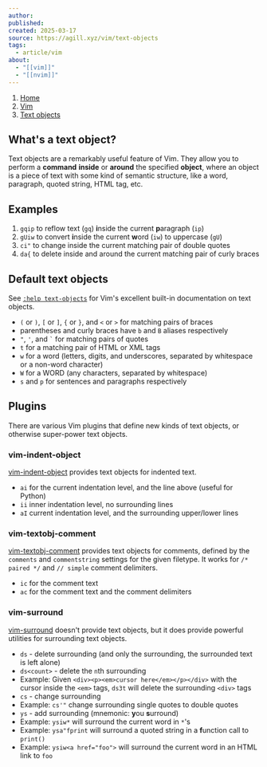```yaml
---
author: 
published: 
created: 2025-03-17
source: https://agill.xyz/vim/text-objects
tags:
  - article/vim
about:
  - "[[vim]]"
  - "[[nvim]]"
---
```

1. [Home](https://agill.xyz/)
2. [Vim](https://agill.xyz/vim)
3. [Text objects](https://agill.xyz/vim/text-objects)

## What's a text object?

Text objects are a remarkably useful feature of Vim. They allow you to perform a **command** **inside** or **around** the specified **object**, where an object is a piece of text with some kind of semantic structure, like a word, paragraph, quoted string, HTML tag, etc.

## Examples

1. `gqip` to reflow text (`gq`) **i**nside the current **p**aragraph (`ip`)
2. `gUiw` to convert **i**nside the current **w**ord (`iw`) to uppercase (`gU`)
3. `ci"` to change inside the current matching pair of double quotes
4. `da{` to delete inside and around the current matching pair of curly braces

## Default text objects

See [`:help text-objects`](https://vimdoc.sourceforge.net/htmldoc/motion.html#text-objects) for Vim's excellent built-in documentation on text objects.

- `(` or `)`, `[` or `]`, `{` or `}`, and `<` or `>` for matching pairs of braces
- parentheses and curly braces have `b` and `B` aliases respectively
- `"`, `'`, and `` ` `` for matching pairs of quotes
- `t` for a matching pair of HTML or XML tags
- `w` for a word (letters, digits, and underscores, separated by whitespace or a non-word character)
- `W` for a WORD (any characters, separated by whitespace)
- `s` and `p` for sentences and paragraphs respectively

## Plugins

There are various Vim plugins that define new kinds of text objects, or otherwise super-power text objects.

### vim-indent-object

[vim-indent-object](https://github.com/michaeljsmith/vim-indent-object) provides text objects for indented text.

- `ai` for the current indentation level, and the line above (useful for Python)
- `ii` inner indentation level, no surrounding lines
- `aI` current indentation level, and the surrounding upper/lower lines

### vim-textobj-comment

[vim-textobj-comment](https://github.com/glts/vim-textobj-comment) provides text objects for comments, defined by the `comments` and `commentstring` settings for the given filetype. It works for `/* paired */` and `// simple` comment delimiters.

- `ic` for the comment text
- `ac` for the comment text and the comment delimiters

### vim-surround

[vim-surround](https://github.com/tpope/vim-surround) doesn't provide text objects, but it does provide powerful utilities for surrounding text objects.

- `ds` - delete surrounding (and only the surrounding, the surrounded text is left alone)
- `ds<count>` - delete the `n`th surrounding
- Example: Given `<div><p><em>cursor here</em></p></div>` with the cursor inside the `<em>` tags, `ds3t` will delete the surrounding `<div>` tags
- `cs` - change surrounding
- Example: `cs'"` change surrounding single quotes to double quotes
- `ys` - add surrounding (mnemonic: **y**ou **s**urround)
- Example: `ysiw*` will surround the current word in `*`'s
- Example: `ysa"fprint` will surround a quoted string in a **f**unction call to `print()`
- Example: `ysiw<a href="foo">` will surround the current word in an HTML link to `foo`